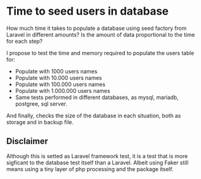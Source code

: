 # Time to seed users in database

How much time it takes to populate a database using seed factory from Laravel in different amounts? Is the amount of data proportional to the time for each step?

I propose to test the time and memory required to populate the users table for:

* Populate with 1000 users names
* Populate with 10.000 users names
* Populate with 100.000 users names
* Populate with 1.000.000 users names
* Same tests performed in different databases, as mysql, mariadb, postgree, sql server.

And finally, checks the size of the database in each situation, both as storage and in backup file.

## Disclaimer

Although this is setted as Laravel framework test, it is a test that is more sigficant to the database test itself than a Laravel. Albeit using Faker still means using a tiny layer of php processing and the package itself.
